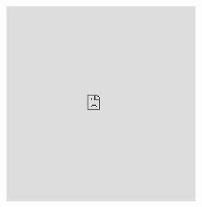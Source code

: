<iframe src="https://docs.google.com/forms/d/e/1FAIpQLSfPeWKSz_wBSFZ9Gee4sXoqR8GexDsHycDmRgeNyeBp5p_H5A/viewform?embedded=true" width="100%" height="520" frameborder="0" marginheight="0" marginwidth="0">Loading...</iframe>
